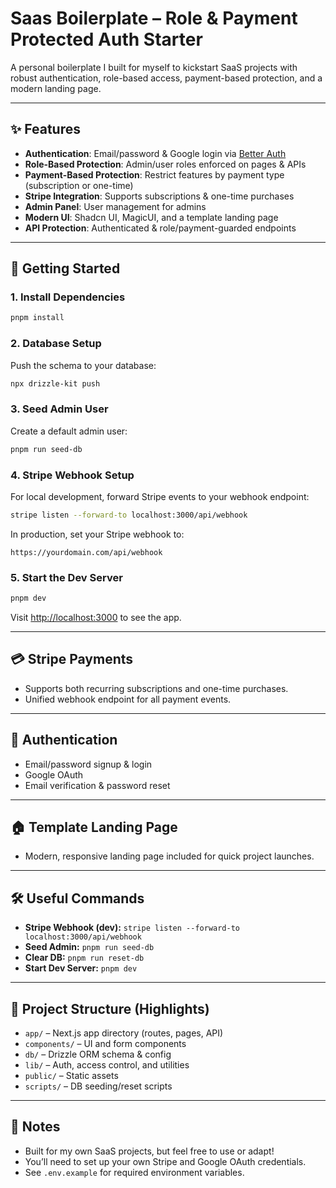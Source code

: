 # Saas Boilerplate – Role & Payment Protected Auth Starter

A personal boilerplate I built for myself to kickstart SaaS projects with robust authentication, role-based access, payment-based protection, and a modern landing page.

---

## ✨ Features

- **Authentication**: Email/password & Google login via [Better Auth](https://github.com/better-auth/better-auth)
- **Role-Based Protection**: Admin/user roles enforced on pages & APIs
- **Payment-Based Protection**: Restrict features by payment type (subscription or one-time)
- **Stripe Integration**: Supports subscriptions & one-time purchases
- **Admin Panel**: User management for admins
- **Modern UI**: Shadcn UI, MagicUI, and a template landing page
- **API Protection**: Authenticated & role/payment-guarded endpoints

---

## 🚀 Getting Started

### 1. Install Dependencies

```bash
pnpm install
```

### 2. Database Setup

Push the schema to your database:

```bash
npx drizzle-kit push
```

### 3. Seed Admin User

Create a default admin user:

```bash
pnpm run seed-db
```

### 4. Stripe Webhook Setup

For local development, forward Stripe events to your webhook endpoint:

```bash
stripe listen --forward-to localhost:3000/api/webhook
```

In production, set your Stripe webhook to:

```
https://yourdomain.com/api/webhook
```

### 5. Start the Dev Server

```bash
pnpm dev
```

Visit [http://localhost:3000](http://localhost:3000) to see the app.

---

## 💳 Stripe Payments
- Supports both recurring subscriptions and one-time purchases.
- Unified webhook endpoint for all payment events.

---

## 🔑 Authentication
- Email/password signup & login
- Google OAuth
- Email verification & password reset

---

## 🏠 Template Landing Page
- Modern, responsive landing page included for quick project launches.

---

## 🛠️ Useful Commands
- **Stripe Webhook (dev):** `stripe listen --forward-to localhost:3000/api/webhook`
- **Seed Admin:** `pnpm run seed-db`
- **Clear DB:** `pnpm run reset-db`
- **Start Dev Server:** `pnpm dev`

---

## 📁 Project Structure (Highlights)
- `app/` – Next.js app directory (routes, pages, API)
- `components/` – UI and form components
- `db/` – Drizzle ORM schema & config
- `lib/` – Auth, access control, and utilities
- `public/` – Static assets
- `scripts/` – DB seeding/reset scripts

---

## 📝 Notes
- Built for my own SaaS projects, but feel free to use or adapt!
- You’ll need to set up your own Stripe and Google OAuth credentials.
- See `.env.example` for required environment variables.